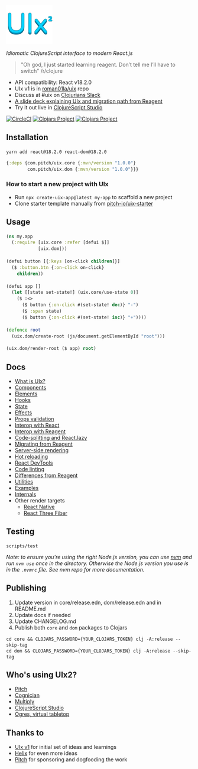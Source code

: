 <img src="logo.png" width="125" />

_Idiomatic ClojureScript interface to modern React.js_

> "Oh god, I just started learning reagent. Don’t tell me I’ll have to switch" /r/clojure

- API compatibility: React v18.2.0
- UIx v1 is in [roman01la/uix](https://github.com/roman01la/uix) repo
- Discuss at #uix on [Clojurians Slack](http://clojurians.net)
- [A slide deck explaining UIx and migration path from Reagent](https://pitch.com/public/821ed924-6fe6-4ce7-9d75-a63f1ee3c61f)
- Try it out live in [ClojureScript Studio](https://www.clojurescript.studio/)

[![CircleCI](https://circleci.com/gh/pitch-io/uix.svg?style=svg)](https://circleci.com/gh/pitch-io/uix)
[![Clojars Project](https://img.shields.io/clojars/v/com.pitch/uix.core.svg)](https://clojars.org/com.pitch/uix.core)
[![Clojars Project](https://img.shields.io/clojars/v/com.pitch/uix.dom.svg)](https://clojars.org/com.pitch/uix.dom)

## Installation

```
yarn add react@18.2.0 react-dom@18.2.0
```

```clj
{:deps {com.pitch/uix.core {:mvn/version "1.0.0"}
        com.pitch/uix.dom {:mvn/version "1.0.0"}}}
```

### How to start a new project with UIx

- Run `npx create-uix-app@latest my-app` to scaffold a new project
- Clone starter template manually from [pitch-io/uix-starter](https://github.com/pitch-io/uix-starter)

## Usage

```clj
(ns my.app
  (:require [uix.core :refer [defui $]]
            [uix.dom]))

(defui button [{:keys [on-click children]}]
  ($ :button.btn {:on-click on-click}
    children))

(defui app []
  (let [[state set-state!] (uix.core/use-state 0)]
    ($ :<>
      ($ button {:on-click #(set-state! dec)} "-")
      ($ :span state)
      ($ button {:on-click #(set-state! inc)} "+"))))

(defonce root
  (uix.dom/create-root (js/document.getElementById "root")))

(uix.dom/render-root ($ app) root)
```

## Docs

- [What is UIx?](https://pitch-io.github.io/uix/docs/what-is-uix.html)
- [Components](https://pitch-io.github.io/uix/docs/components.html)
- [Elements](https://pitch-io.github.io/uix/docs/elements.html)
- [Hooks](https://pitch-io.github.io/uix/docs/hooks.html)
- [State](https://pitch-io.github.io/uix/docs/state.html)
- [Effects](https://pitch-io.github.io/uix/docs/effects.html)
- [Props validation](https://pitch-io.github.io/uix/docs/props-validation.html)
- [Interop with React](https://pitch-io.github.io/uix/docs/interop-with-react.html)
- [Interop with Reagent](https://pitch-io.github.io/uix/docs/interop-with-reagent.html)
- [Code-splitting and React.lazy](https://pitch-io.github.io/uix/docs/code-splitting.html)
- [Migrating from Reagent](https://pitch-io.github.io/uix/docs/migrating-from-reagent.html)
- [Server-side rendering](https://pitch-io.github.io/uix/docs/server-side-rendering.html)
- [Hot reloading](https://pitch-io.github.io/uix/docs/hot-reloading.html)
- [React DevTools](https://pitch-io.github.io/uix/docs/react-devtools.html)
- [Code linting](https://pitch-io.github.io/uix/docs/code-linting.html)
- [Differences from Reagent](https://pitch-io.github.io/uix/docs/differences-from-reagent.html)
- [Utilities](https://pitch-io.github.io/uix/docs/utilities.html)
- [Examples](/core/dev/uix/examples.cljs)
- [Internals](https://pitch-io.github.io/uix/docs/internals.html)
- Other render targets
  - [React Native](/docs/react-native.md)
  - [React Three Fiber](/docs/react-three-fiber.md)

## Testing

```
scripts/test
```

_Note: to ensure you're using the right Node.js version, you can use [nvm](https://github.com/nvm-sh/nvm) and run `nvm use`
once in the directory. Otherwise the Node.js version you use is in the `.nvmrc` file. See nvm repo for more documentation._

## Publishing

1. Update version in core/release.edn, dom/release.edn and in README.md
2. Update docs if needed
3. Update CHANGELOG.md
4. Publish both `core` and `dom` packages to Clojars

```
cd core && CLOJARS_PASSWORD={YOUR_CLOJARS_TOKEN} clj -A:release --skip-tag
cd dom && CLOJARS_PASSWORD={YOUR_CLOJARS_TOKEN} clj -A:release --skip-tag
```

## Who's using UIx2?

- [Pitch](https://pitch.com/)
- [Cognician](https://info.cognician.com/)
- [Multiply](https://multiply.co/)
- [ClojureScript Studio](https://www.clojurescript.studio/)
- [Ogres, virtual tabletop](https://ogres.app/)

## Thanks to

- [UIx v1](https://github.com/roman01la/uix) for initial set of ideas and learnings
- [Helix](https://github.com/lilactown/helix) for even more ideas
- [Pitch](https://github.com/pitch-io) for sponsoring and dogfooding the work
